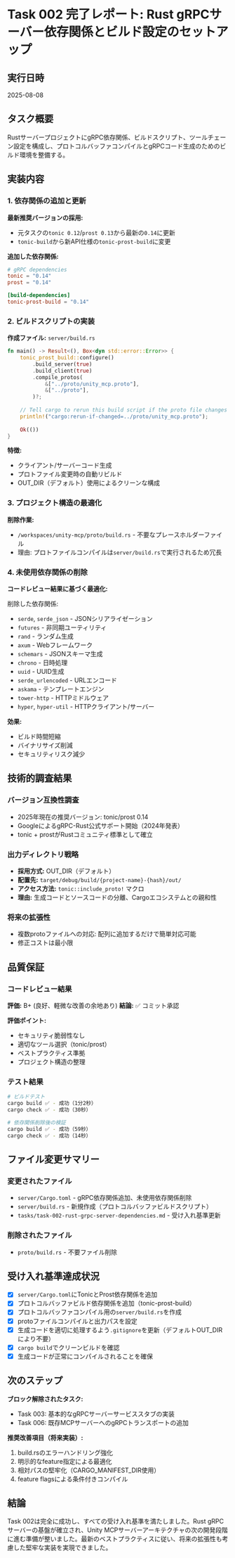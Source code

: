 # Task 002 完了レポート: Rust gRPCサーバー依存関係とビルド設定のセットアップ

## 実行日時
2025-08-08

## タスク概要
RustサーバープロジェクトにgRPC依存関係、ビルドスクリプト、ツールチェーン設定を構成し、プロトコルバッファコンパイルとgRPCコード生成のためのビルド環境を整備する。

## 実装内容

### 1. 依存関係の追加と更新

**最新推奨バージョンの採用:**
- 元タスクの`tonic 0.12`/`prost 0.13`から最新の`0.14`に更新
- `tonic-build`から新API仕様の`tonic-prost-build`に変更

**追加した依存関係:**
```toml
# gRPC dependencies
tonic = "0.14"
prost = "0.14"

[build-dependencies]
tonic-prost-build = "0.14"
```

### 2. ビルドスクリプトの実装

**作成ファイル:** `server/build.rs`

```rust
fn main() -> Result<(), Box<dyn std::error::Error>> {
    tonic_prost_build::configure()
        .build_server(true)
        .build_client(true)
        .compile_protos(
            &["../proto/unity_mcp.proto"],
            &["../proto"],
        )?;
    
    // Tell cargo to rerun this build script if the proto file changes
    println!("cargo:rerun-if-changed=../proto/unity_mcp.proto");
    
    Ok(())
}
```

**特徴:**
- クライアント/サーバーコード生成
- プロトファイル変更時の自動リビルド
- OUT_DIR（デフォルト）使用によるクリーンな構成

### 3. プロジェクト構造の最適化

**削除作業:**
- `/workspaces/unity-mcp/proto/build.rs` - 不要なプレースホルダーファイル
- 理由: プロトファイルコンパイルは`server/build.rs`で実行されるため冗長

### 4. 未使用依存関係の削除

**コードレビュー結果に基づく最適化:**

削除した依存関係:
- `serde`, `serde_json` - JSONシリアライゼーション
- `futures` - 非同期ユーティリティ  
- `rand` - ランダム生成
- `axum` - Webフレームワーク
- `schemars` - JSONスキーマ生成
- `chrono` - 日時処理
- `uuid` - UUID生成
- `serde_urlencoded` - URLエンコード
- `askama` - テンプレートエンジン
- `tower-http` - HTTPミドルウェア
- `hyper`, `hyper-util` - HTTPクライアント/サーバー

**効果:**
- ビルド時間短縮
- バイナリサイズ削減
- セキュリティリスク減少

## 技術的調査結果

### バージョン互換性調査
- 2025年現在の推奨バージョン: tonic/prost 0.14
- GoogleによるgRPC-Rust公式サポート開始（2024年発表）
- tonic + prostがRustコミュニティ標準として確立

### 出力ディレクトリ戦略
- **採用方式:** OUT_DIR（デフォルト）
- **配置先:** `target/debug/build/{project-name}-{hash}/out/`
- **アクセス方法:** `tonic::include_proto!` マクロ
- **理由:** 生成コードとソースコードの分離、Cargoエコシステムとの親和性

### 将来の拡張性
- 複数protoファイルへの対応: 配列に追加するだけで簡単対応可能
- 修正コストは最小限

## 品質保証

### コードレビュー結果
**評価:** B+ (良好、軽微な改善の余地あり)
**結論:** ✅ コミット承認

**評価ポイント:**
- セキュリティ脆弱性なし
- 適切なツール選択（tonic/prost）
- ベストプラクティス準拠
- プロジェクト構造の整理

### テスト結果
```bash
# ビルドテスト
cargo build ✅ - 成功（1分2秒）
cargo check ✅ - 成功（30秒）

# 依存関係削除後の検証
cargo build ✅ - 成功（59秒）
cargo check ✅ - 成功（14秒）
```

## ファイル変更サマリー

### 変更されたファイル
- `server/Cargo.toml` - gRPC依存関係追加、未使用依存関係削除
- `server/build.rs` - 新規作成（プロトコルバッファビルドスクリプト）
- `tasks/task-002-rust-grpc-server-dependencies.md` - 受け入れ基準更新

### 削除されたファイル
- `proto/build.rs` - 不要ファイル削除

## 受け入れ基準達成状況

- [x] `server/Cargo.toml`にTonicとProst依存関係を追加
- [x] プロトコルバッファビルド依存関係を追加（tonic-prost-build）
- [x] プロトコルバッファコンパイル用の`server/build.rs`を作成
- [x] protoファイルコンパイルと出力パスを設定
- [x] 生成コードを適切に処理するよう`.gitignore`を更新（デフォルトOUT_DIRにより不要）
- [x] `cargo build`でクリーンビルドを確認
- [x] 生成コードが正常にコンパイルされることを確保

## 次のステップ

**ブロック解除されたタスク:**
- Task 003: 基本的なgRPCサーバーサービススタブの実装
- Task 006: 既存MCPサーバーへのgRPCトランスポートの追加

**推奨改善項目（将来実装）:**
1. build.rsのエラーハンドリング強化
2. 明示的なfeature指定による最適化
3. 相対パスの堅牢化（CARGO_MANIFEST_DIR使用）
4. feature flagsによる条件付きコンパイル

## 結論

Task 002は完全に成功し、すべての受け入れ基準を満たしました。Rust gRPCサーバーの基盤が確立され、Unity MCPサーバーアーキテクチャの次の開発段階に進む準備が整いました。最新のベストプラクティスに従い、将来の拡張性も考慮した堅牢な実装を実現できました。